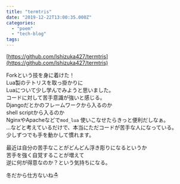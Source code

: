 ```yaml
---
title: "termtris"
date: "2019-12-22T13:00:35.000Z"
categories: 
  - "poem"
  - "tech-blog"
tags: 
---
```


[https://github.com/Ishizuka427/termtris](https://github.com/Ishizuka427/termtris)

Forkという技を身に着けた！  
Lua製のテトリスを取っ掛かりに  
Luaについて少し学んでみようと思いました。  
コードに対して苦手意識が強いと感じる。  
Djangoだとかのフレームワークから入るのか  
shell scriptから入るのか  
NginxやApacheなどで`mod_lua` 使いこなせたらきっと便利だしなぁ。  
...などと考えているだけで、本当にただコードが苦手な人になっている。  
少しずつでも手を動かして慣れます。

最近は自分の苦手なことがどんどん浮き彫りになるというか  
苦手を強く自覚することが増えて  
逆に何が得意なのか？という気持ちになる。

冬だから仕方ないね☃
